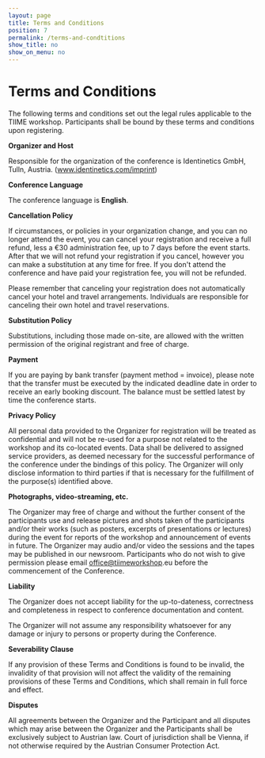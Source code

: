 ```yaml
---
layout: page
title: Terms and Conditions
position: 7
permalink: /terms-and-condtitions
show_title: no
show_on_menu: no
---
```



# Terms and Conditions

The following terms and conditions set out the legal rules applicable to the TIIME workshop. 
Participants shall be bound by these terms and conditions upon registering.

**Organizer and Host**

Responsible for the organization of the conference is Identinetics GmbH, Tulln, Austria. (www.identinetics.com/imprint)

**Conference Language**

The conference language is **English**.

**Cancellation Policy**

If circumstances, or policies in your organization change, and you can no longer attend the event, 
you can cancel your registration and receive a full refund, less a €30 administration fee, up to 7 days before the event starts. 
After that we will not refund your registration if you cancel, however you can make a substitution at any time for free. 
If you don&#39;t attend the conference and have paid your registration fee, you will not be refunded.

Please remember that canceling your registration does not automatically cancel your hotel and travel arrangements. 
Individuals are responsible for canceling their own hotel and travel reservations.

**Substitution Policy**

Substitutions, including those made on-site, are allowed with the written permission of the original registrant and free of charge.

**Payment**

If you are paying by bank transfer (payment method = invoice), please note that the transfer must be executed by the indicated deadline date in order to receive an early booking discount. 
The balance must be settled latest by time the conference starts.

**Privacy Policy**

All personal data provided to the Organizer for registration will be treated as confidential and will not be re-used for a purpose not related to the workshop and its co-located events. 
Data shall be delivered to assigned service providers, as deemed necessary for the successful performance of the conference under the bindings of this policy. The Organizer will only disclose information to third parties if that is necessary for the fulfillment of the purpose(s) identified above.

**Photographs, video-streaming, etc.**

The Organizer may free of charge and without the further consent of the participants use and release pictures and shots taken of the participants and/or their works 
(such as posters, excerpts of presentations or lectures) during the event for reports of the workshop and announcement of events in future. 
The Organizer may audio and/or video the sessions and the tapes may be published in our newsroom. 
Participants who do not wish to give permission please email [office@tiimeworkshop](mailto:office@tiimeworkshop).eu before the commencement of the Conference.

**Liability**

The Organizer does not accept liability for the up-to-dateness, correctness and completeness in respect to conference documentation and content.

The Organizer will not assume any responsibility whatsoever for any damage or injury to persons or property during the Conference.

**Severability Clause**

If any provision of these Terms and Conditions is found to be invalid, 
the invalidity of that provision will not affect the validity of the remaining provisions of these Terms and Conditions, 
which shall remain in full force and effect.

**Disputes**

All agreements between the Organizer and the Participant and all disputes which may arise between the Organizer and the Participants shall be exclusively subject to Austrian law. 
Court of jurisdiction shall be Vienna, if not otherwise required by the Austrian Consumer Protection Act.
